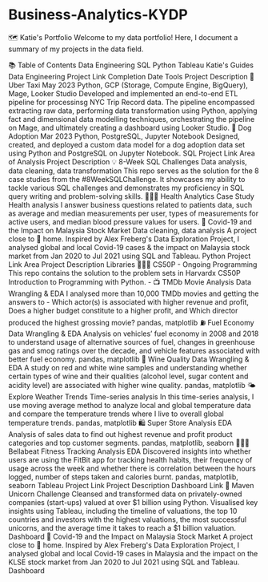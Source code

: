 # Business-Analytics-KYDP
🗺 Katie's Portfolio
Welcome to my data portfolio! Here, I document a summary of my projects in the data field.

📚 Table of Contents
Data Engineering
SQL
Python
Tableau
Katie's Guides
Data Engineering
Project Link	Completion Date	Tools	Project Description
🚗 Uber Taxi	May 2023	Python, GCP (Storage, Compute Engine, BigQuery), Mage, Looker Studio	Developed and implemented an end-to-end ETL pipeline for processinsg NYC Trip Record data. The pipeline encompassed extracting raw data, performing data transformation using Python, applying fact and dimensional data modelling techniques, orchestrating the pipeline on Mage, and ultimately creating a dashboard using Looker Studio.
🐶 Dog Adoption	Mar 2023	Python, PostgreSQL, Jupyter Notebook	Designed, created, and deployed a custom data model for a dog adoption data set using Python and PostgreSQL on Jupyter Notebook.
SQL
Project Link	Area of Analysis	Project Description
💡 8-Week SQL Challenges	Data analysis, data cleaning, data transformation	This repo serves as the solution for the 8 case studies from the #8WeekSQLChallenge. It showcases my ability to tackle various SQL challenges and demonstrates my proficiency in SQL query writing and problem-solving skills.
👩🏻‍⚕️ Health Analytics Case Study	Health analysis	I answer business questions related to patients data, such as average and median measurements per user, types of measurements for active users, and median blood pressure values for users.
🦠 Covid-19 and the Impact on Malaysia Stock Market	Data cleaning, data analysis	A project close to 🏡 home. Inspired by Alex Freberg's Data Exploration Project, I analysed global and local Covid-19 cases & the impact on Malaysia stock market from Jan 2020 to Jul 2021 using SQL and Tableau.
Python
Project Link	Area	Project Description	Libraries
👩🏻‍💻 CS50P - Ongoing	Programming	This repo contains the solution to the problem sets in Harvardx CS50P Introduction to Programming with Python.	-
📺 TMDb Movie Analysis	Data Wrangling & EDA	I analysed more than 10,000 TMDb movies and getting the answers to - Which actor(s) is associated with higher revenue and profit, Does a higher budget constitute to a higher profit, and Which director produced the highest grossing movie?	pandas, matplotlib
⛽️ Fuel Economy	Data Wrangling & EDA	Analysis on vehicles’ fuel economy in 2008 and 2018 to understand usage of alternative sources of fuel, changes in greenhouse gas and smog ratings over the decade, and vehicle features associated with better fuel economy.	pandas, matplotlib
🍷 Wine Quality	Data Wrangling & EDA	A study on red and white wine samples and understanding whether certain types of wine and their qualities (alcohol level, sugar content and acidity level) are associated with higher wine quality.	pandas, matplotlib
🌤 Explore Weather Trends	Time-series analysis	In this time-series analysis, I use moving average method to analyze local and global temperature data and compare the temperature trends where I live to overall global temperature trends.	pandas, matplotlib
🛍 Super Store Analysis	EDA	Analysis of sales data to find out highest revenue and profit product categories and top customer segments.	pandas, matplotlib, seaborn
🏃🏻‍♀️ Bellabeat Fitness Tracking Analysis	EDA	Discovered insights into whether users are using the FitBit app for tracking health habits, their frequency of usage across the week and whether there is correlation between the hours logged, number of steps taken and calories burnt.	pandas, matplotlib, seaborn
Tableau
Project Link	Project Description	Dashboard Link
🦄 Maven Unicorn Challenge	Cleansed and transformed data on privately-owned companies (start-ups) valued at over $1 billion using Python. Visualised key insights using Tableau, including the timeline of valuations, the top 10 countries and investors with the highest valuations, the most successful unicorns, and the average time it takes to reach a $1 billion valuation.	Dashboard
🦠 Covid-19 and the Impact on Malaysia Stock Market	A project close to 🏡 home. Inspired by Alex Freberg's Data Exploration Project, I analysed global and local Covid-19 cases in Malaysia and the impact on the KLSE stock market from Jan 2020 to Jul 2021 using SQL and Tableau.	Dashboard

